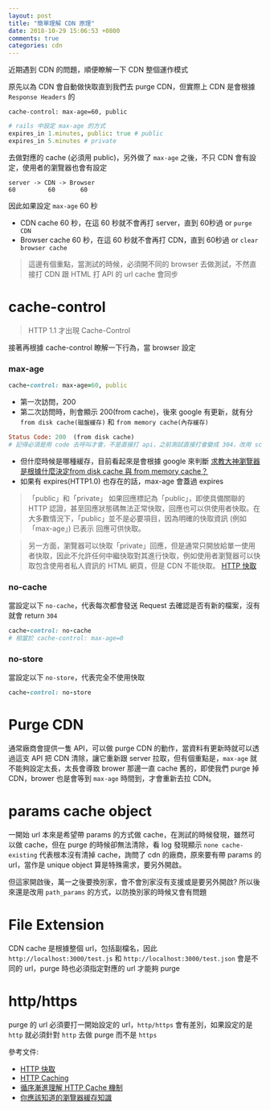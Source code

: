 ```yaml
---
layout: post
title: "簡單理解 CDN 原理"
date: 2018-10-29 15:06:53 +0800
comments: true
categories: cdn
---
```


近期遇到 CDN 的問題，順便瞭解一下 CDN 整個運作模式

<!-- more -->

原先以為 CDN 會自動做快取直到我們去 purge CDN，但實際上 CDN 是會根據 `Response Headers` 的

```
cache-control: max-age=60, public
```

```ruby
# rails 中設定 max-age 的方式
expires_in 1.minutes, public: true # public
expires_in 5.minutes # private
```

去做對應的 cache (必須用 public)，另外做了 `max-age` 之後，不只 CDN 會有設定，使用者的瀏覽器也會有設定

```
server -> CDN -> Browser
60         60       60
```

因此如果設定 `max-age` 60 秒

* CDN cache 60 秒，在這 60 秒就不會再打 server，直到 60秒過 or `purge CDN`
* Browser cache 60 秒，在這 60 秒就不會再打 CDN，直到 60秒過 or `clear browser cache`

> 這邊有個重點，當測試的時候，必須開不同的 browser 去做測試，不然直接打 CDN 跟 HTML 打 API 的 url cache 會同步

# cache-control

> HTTP 1.1 才出現 Cache-Control

接著再根據 cache-control 瞭解一下行為，當 browser 設定

### max-age

```ruby
cache-control: max-age=60, public
```

* 第一次訪問，200
* 第二次訪問時，則會顯示 200(from cache)，後來 google 有更新，就有分 `from disk cache(磁盤緩存)` 和 `from memory cache(內存緩存)`

```ruby
Status Code: 200  (from disk cache)
# 記得必須是用 code 去呼叫才會，不是直接打 api，之前測試直接打會變成 304，改用 script 成功了
```

* 但什麼時候是哪種緩存，目前看起來是會根據 google 來判斷 [求教大神瀏覽器是根據什麼決定from disk cache 與 from memory cache？](https://www.zhihu.com/question/64201378)
* 如果有 expires(HTTP1.0) 也存在的話，max-age 會蓋過 expires

> 「public」和「private」
如果回應標記為「public」，即使具備關聯的 HTTP 認證，甚至回應狀態碼無法正常快取，回應也可以供使用者快取。在大多數情況下，「public」並不是必要項目，因為明確的快取資訊 (例如「max-age」) 已表示 回應可供快取。

> 另一方面，瀏覽器可以快取「private」回應，但是通常只開放給單一使用者快取，因此不允許任何中繼快取對其進行快取，例如使用者瀏覽器可以快取包含使用者私人資訊的 HTML 網頁，但是 CDN 不能快取。
>[HTTP 快取](https://developers.google.com/web/fundamentals/performance/optimizing-content-efficiency/http-caching?hl=zh-tw)

### no-cache

當設定以下 `no-cache`，代表每次都會發送 Request 去確認是否有新的檔案，沒有就會  return `304`

```ruby
cache-control: no-cache
# 相當於 cache-control: max-age=0
```

### no-store

當設定以下 `no-store`，代表完全不使用快取

```ruby
cache-control: no-store
```

# Purge CDN

通常廠商會提供一隻 API，可以做 purge CDN 的動作，當資料有更新時就可以透過這支 API 把 CDN 清除，讓它重新跟 server 拉取，但有個重點是，`max-age` 就不能夠設定太長，太長會導致 brower 那邊一直 cache 舊的，即使我們 purge 掉 CDN，brower 也是會等到 `max-age` 時間到，才會重新去拉 CDN。

# params cache object

一開始 url 本來是希望帶 params 的方式做 cache，在測試的時候發現，雖然可以做 cache，但在 purge 的時候卻無法清除，看 log 發現顯示 `none cache-existing`
代表根本沒有清掉 cache，詢問了 cdn 的廠商，原來要有帶 params 的 url，當作是 unique object 算是特殊需求，要另外開啟。

但這家開啟後，萬一之後要換別家，會不會別家沒有支援或是要另外開啟? 所以後來還是改用 `path_params` 的方式，以防換別家的時候又會有問題

# File Extension

CDN cache 是根據整個 url，包括副檔名，因此 `http://localhost:3000/test.js` 和 `http://localhost:3000/test.json` 會是不同的 url，purge 時也必須指定對應的 url 才能夠 purge

# http/https

purge 的 url 必須要打一開始設定的 url，`http/https` 會有差別，如果設定的是 `http` 就必須針對 `http` 去做 purge 而不是 `https`

參考文件:

* [HTTP 快取](https://developers.google.com/web/fundamentals/performance/optimizing-content-efficiency/http-caching?hl=zh-tw)
* [HTTP Caching](https://cythilya.github.io/2018/07/27/http-caching/?fbclid=IwAR1jJfxG2o25i06Pqueb8yE0copC4VSJpbXmr4lG76wPTcDQzGa7ncE6iTk)
* [循序漸進理解 HTTP Cache 機制](https://blog.techbridge.cc/2017/06/17/cache-introduction/)
* [你應該知道的瀏覽器緩存知識](https://excaliburhan.com/post/things-you-should-know-about-browser-cache.html)
